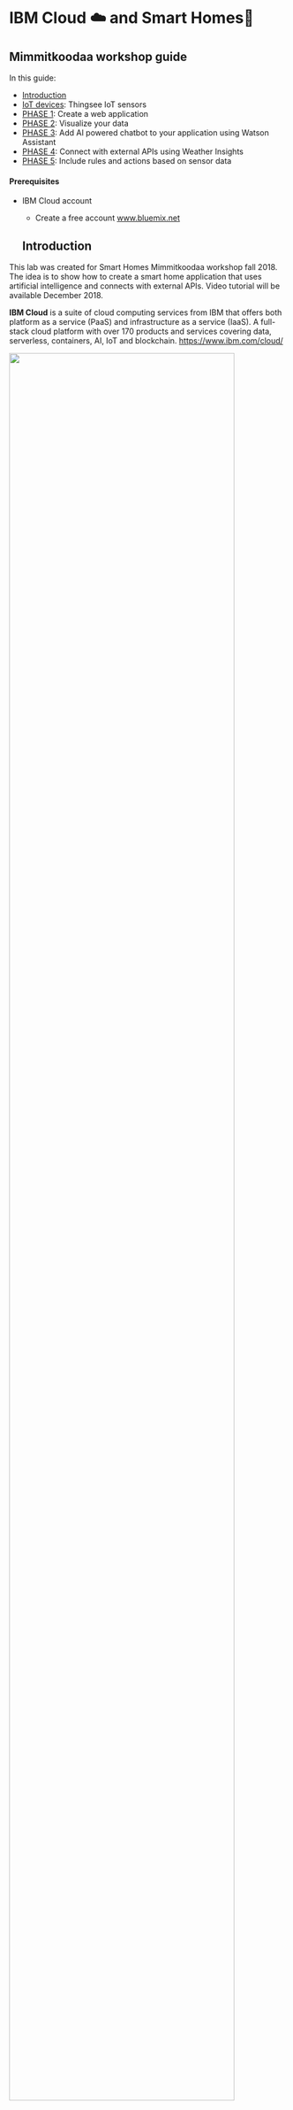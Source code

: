 # IBM Cloud :cloud: and Smart Homes:house_with_garden:
## Mimmitkoodaa workshop guide 

In this guide:
  - [Introduction](#introduction)
  - [IoT devices](#iot-devices): Thingsee IoT sensors
  - [PHASE 1](#phase-1): Create a web application
  - [PHASE 2](#phase-2): Visualize your data
  - [PHASE 3](#phase-3): Add AI powered chatbot to your application using Watson Assistant 
  - [PHASE 4](#phase-4): Connect with external APIs using Weather Insights
  - [PHASE 5](#phase-5): Include rules and actions based on sensor data
  
  
  #### Prerequisites
- IBM Cloud account
  - Create a free account www.bluemix.net

  ## Introduction 

This lab was created for Smart Homes Mimmitkoodaa workshop fall 2018. The idea is to show how to create a smart home application that uses artificial intelligence and connects with external APIs. 
Video tutorial will be available December 2018.

**IBM Cloud** is a suite of cloud computing services from IBM that offers both platform as a service (PaaS) and infrastructure as a service (IaaS). A full-stack cloud platform with over 170 products and services covering data, serverless, containers, AI, IoT and blockchain. https://www.ibm.com/cloud/

<img src="/images/IBMCloud.png" width="90%" height="90%">

## IoT devices

In this lab we are going to use **Thingsee sensors** created by Haltian (https://thingsee.com/). Thingsee IoT devices are wireless and easy to plug & play. The sensors can be pre-configured to send data to any cloud. For the purpose of this lab sensors are pre-configured to send data to Watson IoT Platform, part of IBM Cloud. 

<img src="/images/Sensors1.png" width="80%" height="80%">

There are three types of sensors distance, environment and presence. The gateway collects the data to send it to the cloud. 

Thingsee **DISTANCE** is a wireless IoT sensor for measuring container fill rates, asset presence on location and more.
Thingsee distance measures the sensor's distance to a surface in real time. You can use the sensor for various facility management applications, asset tracking, parking facility solutions and more.

Thingsee **ENVIRONMENT** sensor measures temperature, humidity, air pressure, light level, movement and impacts. You can also detect magnets and even get device location using network RSSI location.

Thingsee **PRESENCE** is a wireless IoT sensor for measuring people presence through the facility. Thingsee Presence IoT sensor measures the presence of people in real time. You can use the sensor for facility management and security applications, for example.

<img src="/images/Sensors.png" width="90%" height="90%">

# PHASE 1
## Create an application

### Step 1. Create a Node-RED application

**Node-RED** is a visual tool for wiring the internet of things - connecting hardware devices, APIs and online services in a new and interesting way. Node-RED provides a browser-based flow editor that makes it easy to wire together flows using the wide range nodes in the palette. Flows can be then deployed to the runtime in a single-click.

In a browser navigate to https://bluemix.net
Select '_LOG IN_' then enter your log in information and press 'SIGN IN'.  You should see your dashboard. 
Select the '_CATALOG_' view.
![](/images/App1.png?raw=true)
Locate the Node-RED starter service, under Starter Kit, and click on it. 

<img src="/images/App2.png" width="30%" height="30%">

Enter a name for your application, for example: *mysmarthome* (host will automatically be completed). The host name must be unique on IBM Cloud, so please if you use the example name add your initials or a number. Be creative and try to make a unique name then click '_CREATE_'. 

<img src="/images/App3.png" width="100%" height="100%">
 
Your application is now staging and will be up and running in a short while. Click 'OVERVIEW' to see information about your application. 
The application will be ready in a couple of minutes. If you want to check the progeress click on the  _LOGS_  icon on the left side menu. Go back to _Overview_ tab to see your app dashboard.

<img src="/images/App3b.png" width="20%" height="20%">

*Note: If you are using Lite accounts your application will be in an awake mode. That means that if after 10 days your application has not been used IBM will stop it.*

When fully staged, click on the _Visit app URL_, next to the green or half green circle, this launches the Node-RED main page.

<img src="/images/App4.png" width="90%" height="90%">
  
Configure your Node-RED editor. In this section, you will set up a username and password to protect your flow. We are working in the public cloud that means that anyone can access your application through a web browser, set a username and password to protect your code.

<img src="/images/App5.png" width="40%" height="40%">

Write an username and a password of your choice and click 'Next'. Remember that it does not have to be related to your IBM Cloud ID. Let the browser remember the password if you are using your own laptop, it will come in handy later. 

<img src="/images/App6.png" width="40%" height="40%">
 
#### Your Node-RED flow is all set! Enter your credentials to access the editor.

<img src="/images/App8.png" width="70%" height="70%">
 
Now click Go to your Node-RED flow editor to open the flow editor.

When using Node-RED we build our apps using this graphical editor interface to wire together the blocks we need. We can simply drag and drop the blocks from the left menu into the workspace in the center of the screen and connect them to create a new flow. 

### Step 2: Add new nodes to the Node-RED palette
We are going to add new nodes to the Node-RED palette directly from the Node-RED window. For this lab we need the following nodes:

      - node-red-dashboard
      - node-red-node-base64

In the Node-RED window click on the three lines on the top right corner and in the menu, click on the "Manage palette". This will open the node menu where you can add new nodes to your application. 

<img src="/images/App23.png" width="20%" height="20%">

You will see the nodes that are installed by default and if you go to the 'install' tab you can search for any node package and add it directly to your app.

<img src="/images/App24.png" width="30%" height="30%">
             
Search for the dashboard nodes by writing 'dashboard'. This will return multiple node packages, you need to install the package 'node-red-dashboard'. Find it in the search results and click on install. 

<img src="/images/App25.png" width="30%" height="30%">
 
This will prompt a window to confirm the installation. Click on install and wait few minutes, the application may require a restart. Click "Done" to close the left side menu. 

<img src="/images/App26.png" width="50%" height="50%">

After few seconds you will see the new nodes in your Node-RED palette.

**Remember** to repeat this process to install the other packages.

# PHASE 2
## Visualize your data

### Step 3: Import the Node-RED application flow
In this section we will build a simple flow to connect with our sensor data and create a web visualization. 

Copy the content of the **visualization_UI.json** file. Open the file URL. [Visualization UI code](https://raw.githubusercontent.com/sandra-calvo/smarthomes/master/visualization_UI.json) 

Use the keyboard shortcuts to select all content and copy it. 
    
  OSx
    <kbd>Cmd</kbd>+<kbd>A</kbd> -->
    <kbd>Cmd</kbd>+<kbd>C</kbd>

  Windows
    <kbd>Ctrl</kbd>+<kbd>A</kbd> -->
    <kbd>Ctrl</kbd>+<kbd>C</kbd>

Import the flow by simply clickcing on the 3 white lines on the top right corner of the Node-RED window.  Import - Clipboard.

<img src="/images/App27.png" width="50%" height="50%">

Paste the text you copied from the file. 

<img src="/images/App28.png" width="50%" height="50%">

This flow reads sensor data from the Watson IoT Platform and creates a visualization in your application's user interface. 
 
You will need to do some editing. Double click on the blue IBM Iot node and click on the pen icon. 

<img src="/images/iot1.png" width="50%" height="50%">

The sensors are pre-configured to send data to Watson IoT platform. At this moment all sensors send data to a service created by me (Sandra). Here the credentials to read the data coming from the sensors:

    API KEY: a-jwql3u-qmhoi8sdzy
    API TOKEN: OSxT5QVJYxItsV*K4y

Enter the credentials above to start reading the data from the IoT platform. Then click on _Update_.

<img src="/images/iot2.png" width="50%" height="50%">

Deploy your application changes from the **Deploy** button on the top right side of the screen. 

Note that it is also possible to change the looks of your user interface in the dashboard tab. 

### Step 4. Check your webapp UI! 
The dashboard nodes added an UI to our Node-RED application. 

<img src="/images/webApp1.png" width="80%" height="80%">

To access the UI go to:
http://yourAppName.eu-gb.mybluemix.net/ui - UK

Remember that if you are in US, Germany Sydney the addredd will look slightly different:
http://yourAppName.mybluemix.net/ui - US South

http://yourAppName.eu-de.mybluemix.net/ui - Germany

http://yourAppName.au-syd.mybluemix.net/ui - Sydney

**Fantastic! Your web app is ready.** 
Now you can observe your Smart Home dashboard. :+1:


# PHASE 3
## Add AI powered chatbot to your application using Watson Assistant

In this phase we are going to add a chatbot to our application, powered by Watson Assistant. Through the chatbot you will be able to get information about the sensor data in your "Smart Home" environment. 

### Step 5. Create Watson Assistant service on IBM Cloud
With IBM Watson™ Assistant service you can build a solution that understands natural-language input and uses machine learning to respond to customers in a way that simulates a conversation between humans.

Go to your IBM Cloud account and open the catalog. Look for Watson Assistant service and click on it.

<img src="/images/WA1.png" width="50%" height="50%">

Choose the region and space where you want the service to be created. Your organization will be filled by default.
You don't need to change the name if you don't want to, just click on 'Create'. 
![](/images/WA2.png?raw=true)

Once the service is created click on 'Launch tool' to access it. 

<img src="/images/WA3.png" width="60%" height="60%">
 
Click on Log in with IBM ID and you will automatically access the service. It uses your IBM Cloud ID and password.

<img src="/images/WA4.png" width="30%" height="30%">

In the home tab you have videos and tutorials on how to get started building dialoges. Feel free to explore them. 
Let's move to the Workspaces tab.

<img src="/images/WA5.png" width="50%" height="50%">
 
### Step 6. Import a workspace
The natural-language processing happens inside a workspace, which is a container for all of the artifacts that define the conversation flow for an application.

You can create a workspace and start from scratch or import an existing conversation. 
Let's start by importing a conversation. Download the **assistant_conversation.json** file located [Assistant Conversation](https://raw.githubusercontent.com/sandra-calvo/smarthomes/master/assistant_conversation.json). 

Click on the import icon shown in the image below. 

<img src="/images/WA6.png" width="30%" height="30%">

When you import a workspace, you can choose to import only the intents and entities, which can be useful if you want to build a new dialog using the same training data. In this case we will import everything.

<img src="/images/WA7.png" width="50%" height="50%">

### Step 7. Test your dialog
As you make changes to your dialog, you can test it at any time to see how it responds to input.
From the Dialog tab, click the conversation buble icon. In the chat panel, type some text and then press Enter.
Check the response to see if the dialog correctly interpreted your input and chose the right response. 

The chat window indicates what intents and entities were recognized in the input. In the dialog editor pane, the currently active node is highlighted
Feel free to create new intents for your bot.
![](/images/WA8.png?raw=true)

### Step 8. Get Watson Assistant credentials 
Since we will need your Watson Assistant credentials and your workspace ID in the next step, this is a good moment to save them. Go to the deploy tab in the Assistant window. There you will find your workspace ID, username and password. 

Copy the credentials and save them for later.
![](/images/WA9.png?raw=true)

### Step 9. Build a Node-RED flow to connect with Watson Assistant
**Back to Node-RED window**

Copy the content of the **assistant_UI.json** file. Open the file URL. [Assistant UI code](https://raw.githubusercontent.com/sandra-calvo/smarthomes/master/assistant_UI.json) 

Use the keyboard shortcuts to select all content and copy it. 
    
  OSx
    <kbd>Cmd</kbd>+<kbd>A</kbd> -->
    <kbd>Cmd</kbd>+<kbd>C</kbd>

  Windows
    <kbd>Ctrl</kbd>+<kbd>A</kbd> -->
    <kbd>Ctrl</kbd>+<kbd>C</kbd>

Import the flow by simply clickcing on the 3 white lines on the top right corner of the Node-RED window. Import -> Clipboard. Paste the content.
This is the flow we are importing:

<img src="/images/flow2.png" width="100%" height="100%">

Double click on the conversation node to edit the node with your own credentials saved in the previous step. 
Add your username, passworkd and workspace id and click Done.

<img src="/images/WA12.png" width="40%" height="40%">

Click on the _Deploy_ button to save the changes in your application.

### Step 10. Check the final result! 
Go back to the UI and talk with your bot! 
You can ask the bot about IoT and even ask what is the temperature in the room. The bot is connected to the sensors in your "Smart Home" environment. 

Remember, to go back to your web app (in UK region)
http://yourAppName.eu-gb.mybluemix.net/ui - UK

<img src="/images/webApp2.png" width="60%" height="60%">


# PHASE 4
## Connect with external APIs like Weather

You can connect your application with any available API. In this case we are going to connect Watson Assistant to the Weather Company data. This way our bot will be able to tell us the weather anywhere in the world. 

**Weather Company Data** service lets you integrate weather data from The Weather Company into your application. You can retrieve weather data for an area specified by a geolocation. The data allows you to create applications that solve real business problems where weather has a significant impact on the outcome.

Go to your IBM Cloud account and open the catalog. Look for Weather Company service and click on it.

<img src="/images/Weather1.png" width="50%" height="50%">

Choose the region and space where you want the service to be created. Your organization will be filled by default.
There is a free plan that allows you to call the service 10.000 times per account. 
You don't need to change the name if you don't want to, just click on 'Create'. 
![](/images/Weather2.png?raw=true)

Once the service is created click on 'Launch tool' to access it. 

<img src="/images/Weather3.png" width="60%" height="60%">

GET CREDENTIALS


# PHASE 5
## Include rules and actions based on sensor data



**Congrats!** You finished the lab. :clap:
Here, take a :lollipop:. You deserve it!! 
